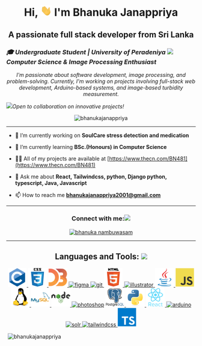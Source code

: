 <h1 align="center">Hi, <img src="https://raw.githubusercontent.com/ABSphreak/ABSphreak/master/gifs/Hi.gif" width="30px"> I'm Bhanuka Janappriya</h1>
<h2 align="center">A passionate full stack developer from Sri Lanka</h2>
<p align="center">
  <em>
   <h3> 🎓 Undergraduate Student | University of Peradeniya
<img src="https://github.com/TheDudeThatCode/TheDudeThatCode/blob/master/Assets/Developer.gif" width="30px"> Computer Science & Image Processing Enthusiast</h3>

<p align="center">I'm passionate about software development, image processing, and problem-solving. Currently, I'm working on projects involving full-stack web development, Arduino-based systems, and image-based turbidity measurement.</p>




<img src="https://github.com/TheDudeThatCode/TheDudeThatCode/blob/master/Assets/Rocket.gif" width="18px">Open to collaboration on innovative projects!
  </em> 
  
<p align="center"> <img src="https://komarev.com/ghpvc/?username=bhanukajanappriya&label=Profile%20views&color=0e75b6&style=flat" alt="bhanukajanappriya" /> </p>

---
- 🔭 I’m currently working on **SoulCare stress detection and medication**

- 🌱 I’m currently learning **BSc.(Honours) in Computer Science**

- 👨‍💻 All of my projects are available at [https://www.thecn.com/BN481](https://www.thecn.com/BN481)

- 💬 Ask me about **React, Tailwindcss, python, Django python, typescript, Java, Javascript**

- 📫 How to reach me **bhanukajanappriya2001@gmail.com**

---
<h3 align="center">Connect with me:<img src='https://raw.githubusercontent.com/ShahriarShafin/ShahriarShafin/main/Assets/handshake.gif' width="100px"></h3>
<p align="center">
<a href="https://linkedin.com/in/bhanuka nambuwasam" target="blank"><img align="center" src="https://raw.githubusercontent.com/rahuldkjain/github-profile-readme-generator/master/src/images/icons/Social/linked-in-alt.svg" alt="bhanuka nambuwasam" height="30" width="50" /></a>
</p>

---
<h2 align="center">Languages and Tools: <img src = "https://media2.giphy.com/media/QssGEmpkyEOhBCb7e1/giphy.gif?cid=ecf05e47a0n3gi1bfqntqmob8g9aid1oyj2wr3ds3mg700bl&rid=giphy.gif" width = 32px> </h2></h2>
<p align="center"> 
  <a href="https://www.cprogramming.com/" target="_blank" rel="noreferrer"> <img src="https://raw.githubusercontent.com/devicons/devicon/master/icons/c/c-original.svg" alt="c" width="50" height="50"/> </a>    
  <a href="https://www.w3schools.com/css/" target="_blank" rel="noreferrer"> <img src="https://raw.githubusercontent.com/devicons/devicon/master/icons/css3/css3-original-wordmark.svg" alt="css3" width="50" height="50"/> </a> 
  <a href="https://d3js.org/" target="_blank" rel="noreferrer"> <img src="https://raw.githubusercontent.com/devicons/devicon/master/icons/d3js/d3js-original.svg" alt="d3js" width="50" height="50"/> </a>  
  <a href="https://www.figma.com/" target="_blank" rel="noreferrer"> <img src="https://www.vectorlogo.zone/logos/figma/figma-icon.svg" alt="figma" width="50" height="50"/> </a> 
  <a href="https://git-scm.com/" target="_blank" rel="noreferrer"> <img src="https://www.vectorlogo.zone/logos/git-scm/git-scm-icon.svg" alt="git" width="50" height="50"/> </a> 
  <a href="https://www.w3.org/html/" target="_blank" rel="noreferrer"> <img src="https://raw.githubusercontent.com/devicons/devicon/master/icons/html5/html5-original-wordmark.svg" alt="html5" width="50" height="50"/> </a> 
  <a href="https://www.adobe.com/in/products/illustrator.html" target="_blank" rel="noreferrer"> <img src="https://www.vectorlogo.zone/logos/adobe_illustrator/adobe_illustrator-icon.svg" alt="illustrator" width="50" height="50"/> </a> 
  <a href="https://www.java.com" target="_blank" rel="noreferrer"> <img src="https://raw.githubusercontent.com/devicons/devicon/master/icons/java/java-original.svg" alt="java" width="50" height="50"/> </a> 
  <a href="https://developer.mozilla.org/en-US/docs/Web/JavaScript" target="_blank" rel="noreferrer"> <img src="https://raw.githubusercontent.com/devicons/devicon/master/icons/javascript/javascript-original.svg" alt="javascript" width="50" height="50"/> </a> 
  <a href="https://www.linux.org/" target="_blank" rel="noreferrer"> <img src="https://raw.githubusercontent.com/devicons/devicon/master/icons/linux/linux-original.svg" alt="linux" width="50" height="50"/> </a> 
  <a href="https://www.mysql.com/" target="_blank" rel="noreferrer"> <img src="https://raw.githubusercontent.com/devicons/devicon/master/icons/mysql/mysql-original-wordmark.svg" alt="mysql" width="50" height="50"/> </a> 
  <a href="https://nodejs.org" target="_blank" rel="noreferrer"> <img src="https://raw.githubusercontent.com/devicons/devicon/master/icons/nodejs/nodejs-original-wordmark.svg" alt="nodejs" width="50" height="50"/> </a> 
  <a href=" https://www.photoshop.com" target="_blank" rel="noreferrer">
  <img src="https://github.com/Scar1109/skill-icons/blob/main/icons/Photoshop.svg" alt="photoshop" width="40" height="40"/></a> 
  <a href="https://www.postgresql.org" target="_blank" rel="noreferrer"> <img src="https://raw.githubusercontent.com/devicons/devicon/master/icons/postgresql/postgresql-original-wordmark.svg" alt="postgresql" width="50" height="50"/> </a> 
  <a href="https://www.python.org" target="_blank" rel="noreferrer"> <img src="https://raw.githubusercontent.com/devicons/devicon/master/icons/python/python-original.svg" alt="python" width="50" height="50"/> </a> 
  <a href="https://reactjs.org/" target="_blank" rel="noreferrer"> <img src="https://raw.githubusercontent.com/devicons/devicon/master/icons/react/react-original-wordmark.svg" alt="react" width="50" height="50"/> </a> 
  <a href="https://www.arduino.cc/" target="_blank" rel="noreferrer"> <img src="https://cdn.worldvectorlogo.com/logos/arduino-1.svg" alt="arduino" width="50" height="50"/> </a> 
  <a href="https://lucene.apache.org/solr/" target="_blank" rel="noreferrer"> <img src="https://www.vectorlogo.zone/logos/apache_solr/apache_solr-icon.svg" alt="solr" width="50" height="50"/> </a> 
  <a href="https://tailwindcss.com" target="_blank" rel="noreferrer">
  <img src="https://github.com/Scar1109/skill-icons/blob/main/icons/TailwindCSS-Light.svg" alt="tailwindcss" width="50" height="50"/>
</a>
  <a href="https://www.typescriptlang.org/" target="_blank" rel="noreferrer"> <img src="https://raw.githubusercontent.com/devicons/devicon/master/icons/typescript/typescript-original.svg" alt="typescript" width="50" height="50"/> </a> 

<p>&nbsp;<img align="center" src="https://github-readme-stats.vercel.app/api?username=bhanukajanappriya&show_icons=true&locale=en" alt="bhanukajanappriya" /></p>
